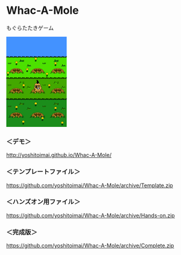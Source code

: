# Whac-A-Mole
もぐらたたきゲーム

<img alt="もぐらたたきゲーム" src="https://github.com/yoshitoimai/Whac-A-Mole/blob/gh-pages/images/wack_a_mole.png" width="160"/>

### ＜デモ＞
<http://yoshitoimai.github.io/Whac-A-Mole/>

### ＜テンプレートファイル＞
<https://github.com/yoshitoimai/Whac-A-Mole/archive/Template.zip>

### ＜ハンズオン用ファイル＞
<https://github.com/yoshitoimai/Whac-A-Mole/archive/Hands-on.zip>

### ＜完成版＞
<https://github.com/yoshitoimai/Whac-A-Mole/archive/Complete.zip>

